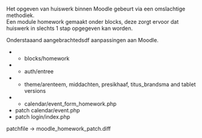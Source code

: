 Het opgeven van huiswerk binnen Moodle gebeurt via een omslachtige methodiek.<br>
Een module homework gemaakt onder blocks, deze zorgt ervoor dat huiswerk in slechts 1 stap opgegeven kan worden.

Onderstaaand aangebrachtedsdf aanpassingen aan Moodle.

* + blocks/homework
* + auth/entree
* + theme/arenteem, middachten, presikhaaf, titus_brandsma and tablet versions
* + calendar/event_form_homework.php
* patch calendar/event.php 
* patch login/index.php

patchfile -> moodle_homework_patch.diff
